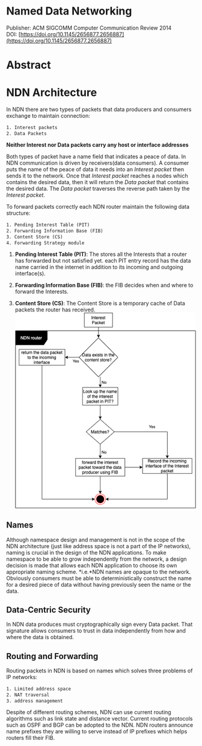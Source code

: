 # Named Data Networking
Publisher: ACM SIGCOMM Computer Communication Review 2014 <br>
DOI: [https://doi.org/10.1145/2656877.2656887](https://doi.org/10.1145/2656877.2656887)

# Abstract

# NDN Architecture
In NDN there are two types of packets that data producers and consumers exchange to maintain connection:

    1. Interest packets
    2. Data Packets

**Neither Interest nor Data packets carry any host or interface addresses**

Both types of packet have a name field that indicates a peace of data.
In NDN communication is driven by receivers(data consumers).
A consumer puts the name of the peace of data it needs into an *Interest packet* then sends it to the network.
Once that *Interest packet* reaches a nodes which contains the desired data, then it will return the *Data packet*
that contains the desired data. The *Data packet* traverses the reverse path taken by the *Interest packet*.

To forward packets correctly each NDN router maintain the following data structure:

    1. Pending Interest Table (PIT)
    2. Forwarding Information Base (FIB)
    3. Content Store (CS)
    4. Forwarding Strategy module

1. **Pending Interest Table (PIT)**: The stores all the Interests that a router has forwarded but not satisfied yet. each PIT entry record has the data name carried in the internet in addition to its incoming and outgoing interface(s).

2. **Forwarding Information Base (FIB)**: the FIB decides when and where to forward the Interests.

3. **Content Store (CS)**: The Content Store is a temporary cache of Data packets the router has received.
![](test.png)
## Names

Although namespace design and management is not in the scope of the NDN architecture (just like address space is not a part of the IP networks), naming is crucial in the design of the NDN applications. To make namespace to be able to grow independently from the network, a design decision is made that allows each NDN application to choose its own appropriate naming scheme.
*i.e.*NDN names are opaque to the network. Obviously consumers must be able to deterministically construct the name for a desired piece of data without having previously seen the name or the data.

## Data-Centric Security

In NDN data produces must cryptographically sign every Data packet.
That signature allows consumers to trust in data independently from how and where the data is obtained.


## Routing and Forwarding

Routing packets in NDN is based on names which solves three problems of IP networks:

    1. Limited address space
    2. NAT traversal
    3. address management

Despite of different routing schemes, NDN can use current routing algorithms such as link state and distance vector.
Current routing protocols such as OSPF and BGP can be adopted to the NDN.
NDN routers announce name prefixes they are willing to serve instead of IP prefixes which helps routers fill their FIB.
